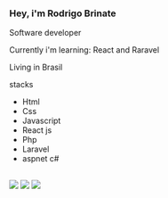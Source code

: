 
 <div>
 <h3>Hey, i'm Rodrigo Brinate</h3>
 <p>Software developer</p>
 <p>Currently i'm learning: React and Raravel</p>
 <p>Living in Brasil</p>
 <p>stacks</p>
 <ul>
  <li> Html</li>
  <li> Css</li>
  <li> Javascript</li>
  <li> React js</li>
  <li> Php</li>
  <li> Laravel</li>
  <li> aspnet c#</li>
 </ul>

  
  ##
 
<div> 
  <a href="https://www.instagram.com/rodrigo_brinte_/" target="_blank"><img src="https://img.shields.io/badge/-Instagram-%23E4405F?style=for-the-badge&logo=instagram&logoColor=white" target="_blank"></a>
  <a href = "mailto:rbp20199@gmail.com"><img src="https://img.shields.io/badge/-Gmail-%23333?style=for-the-badge&logo=gmail&logoColor=white" target="_blank"></a>
  <a href="https://www.linkedin.com/in/rodrigo-brinate-protazio-706a6019b" target="_blank"><img src="https://img.shields.io/badge/-LinkedIn-%230077B5?style=for-the-badge&logo=linkedin&logoColor=white" target="_blank"></a> 
 
  
</div>
